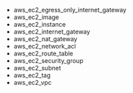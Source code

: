 - aws_ec2_egress_only_internet_gateway
- aws_ec2_image
- aws_ec2_instance
- aws_ec2_internet_gateway
- aws_ec2_nat_gateway
- aws_ec2_network_acl
- aws_ec2_route_table
- aws_ec2_security_group
- aws_ec2_subnet
- aws_ec2_tag
- aws_ec2_vpc
